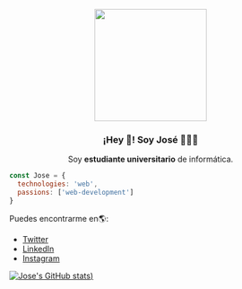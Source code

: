 <p align="center" width="300">
   <img style='width:300px height:300px border-radius:150px' align="center" width="200" src="https://upload.wikimedia.org/wikipedia/commons/5/5d/Duke_%28Java_mascot%29_waving.svg" />
   <h3 align="center">¡Hey 👋! Soy José 🤖🇵🇾</h3>
</p>

<p align="center">Soy <strong>estudiante universitario</strong> de informática.<br/></p>


```js
const Jose = {
  technologies: 'web',
  passions: ['web-development']
}
```



Puedes encontrarme en🌎:
- [Twitter](https://twitter.com/jigaka3)
- [LinkedIn](https://www.linkedin.com/in/jose-garcete/)
- [Instagram](https://www.instagram.com/josceka)


[![Jose's GitHub stats](https://github-readme-stats.vercel.app/api?username=Jigaka&show_icons=true&theme=tokyonight))](https://github.com/anuraghazra/github-readme-stats)


<!--
**Jigaka/Jigaka** is a ✨ _special_ ✨ repository because its `README.md` (this file) appears on your GitHub profile.

Here are some ideas to get you started:

- 🔭 I’m currently working on ...
- 🌱 I’m currently learning ...
- 👯 I’m looking to collaborate on ...
- 🤔 I’m looking for help with ...
- 💬 Ask me about ...
- 📫 How to reach me: ...
- 😄 Pronouns: ...
- ⚡ Fun fact: ...
-->
